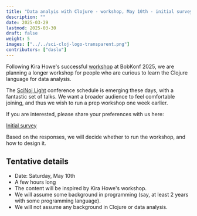 ```yaml
---
title: "Data analyis with Clojure - workshop, May 10th - initial survey"
description: ""
date: 2025-03-29
lastmod: 2025-03-30
draft: false
weight: 5
images: ["../../sci-cloj-logo-transparent.png"]
contributors: ["daslu"]
---
```


Following Kira Howe's successful [workshop](https://bobkonf.de/2025/howe.html) at BobKonf 2025, we are planning a longer workshop for people who are curious to learn the Clojure language for data analysis.

The [SciNoj Light](https://scicloj.github.io/docs/community/groups/scinoj-light/) conference schedule is emerging these days, with a fantastic set of talks. We want a broader audience to feel comfortable joining, and thus we wish to run a prep workshop one week earlier.

If you are interested, please share your preferences with us here:

<a class="btn btn-primary btn-lg px-4 mb-2" href="https://forms.gle/GR7HHz3id7aT2vYe7" role="button">Initial survey</a>

Based on the responses, we will decide whether to run the workshop, and how to design it.

## Tentative details
- Date: Saturday, May 10th
- A few hours long
- The content will be inspired by Kira Howe's workshop.
- We will assume some background in programming (say, at least 2 years with some programming language).
- We will not assume any background in Clojure or data analysis.

